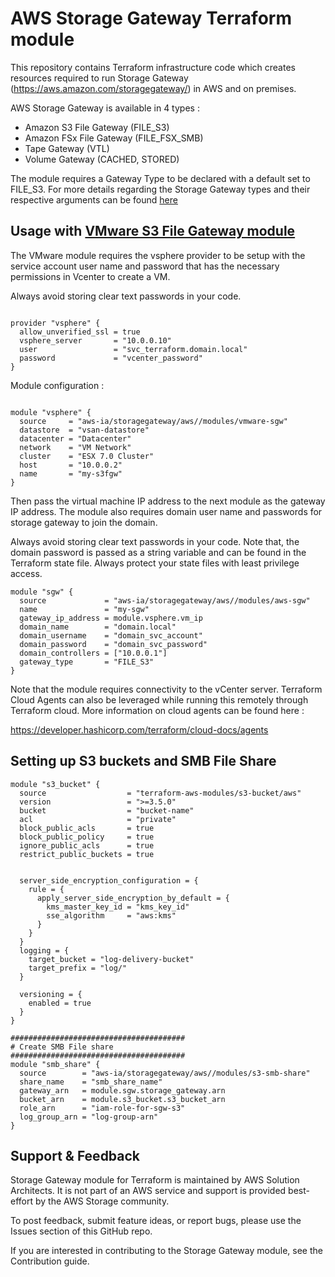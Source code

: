 # AWS Storage Gateway Terraform module

This repository contains Terraform infrastructure code which creates resources required to run Storage Gateway (https://aws.amazon.com/storagegateway/) in AWS and on premises. 

AWS Storage Gateway is available in 4 types : 

- Amazon S3 File Gateway (FILE_S3)
- Amazon FSx File Gateway (FILE_FSX_SMB)
- Tape Gateway (VTL)
- Volume Gateway (CACHED, STORED)

The module requires a Gateway Type to be declared with a default set to FILE_S3. For more details regarding the Storage Gateway types and their respective arguments can be found [here](https://registry.terraform.io/providers/hashicorp/aws/latest/docs/resources/storagegateway_gateway) 

## Usage with [VMware S3 File Gateway module](examples/s3filegateway-vmware)

The VMware module requires the vsphere provider to be setup with the service account user name and password that has the necessary permissions in Vcenter to create a VM.

Always avoid storing clear text passwords in your code. 

```hcl

provider "vsphere" {
  allow_unverified_ssl = true
  vsphere_server       = "10.0.0.10"
  user                 = "svc_terraform.domain.local"
  password             = "vcenter_password"
}

```
Module configuration : 

```hcl

module "vsphere" {
  source     = "aws-ia/storagegateway/aws//modules/vmware-sgw"
  datastore  = "vsan-datastore"
  datacenter = "Datacenter"
  network    = "VM Network"
  cluster    = "ESX 7.0 Cluster"
  host       = "10.0.0.2"
  name       = "my-s3fgw"
}
```
Then pass the virtual machine IP address to the next module as the gateway IP address.
The module also requires domain user name and passwords for storage gateway to join the domain. 

Always avoid storing clear text passwords in your code. Note that, the domain password is passed as a string variable and can be found in the Terraform state file. Always protect your state files with least privilege access. 

```hcl
module "sgw" {
  source             = "aws-ia/storagegateway/aws//modules/aws-sgw"
  name               = "my-sgw"
  gateway_ip_address = module.vsphere.vm_ip
  domain_name        = "domain.local"
  domain_username    = "domain_svc_account"
  domain_password    = "domain_svc_password"
  domain_controllers = ["10.0.0.1"]
  gateway_type       = "FILE_S3"       
}

```
Note that the module requires connectivity to the vCenter server. Terraform Cloud Agents can also be leveraged while running this remotely through Terraform cloud. More information on cloud agents can be found here : 

https://developer.hashicorp.com/terraform/cloud-docs/agents

## Setting up S3 buckets and SMB File Share

```hcl
module "s3_bucket" {
  source                  = "terraform-aws-modules/s3-bucket/aws"
  version                 = ">=3.5.0"
  bucket                  = "bucket-name"
  acl                     = "private"
  block_public_acls       = true
  block_public_policy     = true
  ignore_public_acls      = true
  restrict_public_buckets = true


  server_side_encryption_configuration = {
    rule = {
      apply_server_side_encryption_by_default = {
        kms_master_key_id = "kms_key_id"
        sse_algorithm     = "aws:kms"
      }
    }
  }
  logging = {
    target_bucket = "log-delivery-bucket"
    target_prefix = "log/"
  }

  versioning = {
    enabled = true
  }
}

#######################################
# Create SMB File share
#######################################
module "smb_share" {
  source        = "aws-ia/storagegateway/aws//modules/s3-smb-share"
  share_name    = "smb_share_name"
  gateway_arn   = module.sgw.storage_gateway.arn
  bucket_arn    = module.s3_bucket.s3_bucket_arn
  role_arn      = "iam-role-for-sgw-s3"
  log_group_arn = "log-group-arn"
}

```
## Support & Feedback

Storage Gateway module for Terraform is maintained by AWS Solution Architects. It is not part of an AWS service and support is provided best-effort by the AWS Storage community.

To post feedback, submit feature ideas, or report bugs, please use the Issues section of this GitHub repo.

If you are interested in contributing to the Storage Gateway module, see the Contribution guide.